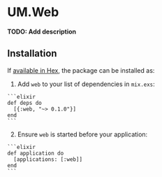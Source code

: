 # UM.Web

**TODO: Add description**

## Installation

If [available in Hex](https://hex.pm/docs/publish), the package can be installed as:

  1. Add `web` to your list of dependencies in `mix.exs`:

    ```elixir
    def deps do
      [{:web, "~> 0.1.0"}]
    end
    ```

  2. Ensure `web` is started before your application:

    ```elixir
    def application do
      [applications: [:web]]
    end
    ```

